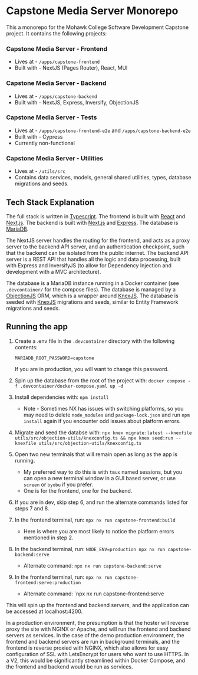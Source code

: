 # Capstone Media Server Monorepo

This a monorepo for the Mohawk College Software Development Capstone project. It contains the following projects:

### Capstone Media Server - Frontend

- Lives at - `/apps/capstone-frontend`
- Built with - NextJS (Pages Router), React, MUI

### Capstone Media Server - Backend

- Lives at - `/apps/capstone-backend`
- Built with - NextJS, Express, Inversify, ObjectionJS

### Capstone Media Server - Tests

- Lives at - `/apps/capstone-frontend-e2e` and `/apps/capstone-backend-e2e`
- Built with - Cypress
- Currently non-functional

### Capstone Media Server - Utilities

- Lives at - `/utils/src`
- Contains data services, models, general shared utilities, types, database migrations and seeds.

## Tech Stack Explanation

The full stack is written in [Typescript](https://www.typescriptlang.org/). The frontend is built with [React](https://reactjs.org/) and [Next.js](https://nextjs.org/). The backend is built with [Next.js](https://nextjs.org/) and [Express](https://expressjs.com/). The database is [MariaDB](https://mariadb.org/).

The NextJS server handles the routing for the frontend, and acts as a proxy server to the backend API server, and an authentication checkpoint, such that the backend can be isolated from the public internet. The backend API server is a REST API that handles all the logic and data processing, built with Express and InversifyJS (to allow for Dependency Injection and development with a MVC architecture).

The database is a MariaDB instance running in a Docker container (see `.devcontainer/` for the compose files). The database is managed by a [ObjectionJS](https://vincit.github.io/objection.js/) ORM, which is a wrapper around [KnexJS](https://knexjs.org/). The database is seeded with [KnexJS](https://knexjs.org/) migrations and seeds, similar to Entity Framework migrations and seeds.

## Running the app

1. Create a .env file in the `.devcontainer` directory with the following contents:

   ```
   MARIADB_ROOT_PASSWORD=capstone
   ```

   If you are in production, you will want to change this password.

1. Spin up the database from the root of the project with: `docker compose -f .devcontainer/docker-compose.yaml up -d`
1. Install dependencies with: `npm install`
   - Note - Sometimes NX has issues with switching platforms, so you may need to delete `node_modules` and `package-lock.json` and run `npm install` again if you encounter odd issues about platform errors.
1. Migrate and seed the databse with: `npx knex migrate:latest --knexfile utils/src/objection-utils/knexconfig.ts && npx knex seed:run --knexfile utils/src/objection-utils/knexconfig.ts`
1. Open two new terminals that will remain open as long as the app is running.
   - My preferred way to do this is with `tmux` named sessions, but you can open a new terminal window in a GUI based server, or use `screen` or `byobu` if you prefer.
   - One is for the frontend, one for the backend.
1. If you are in dev, skip step 6, and run the alternate commands listed for steps 7 and 8.
1. In the frontend terminal, run: `npx nx run capstone-frontend:build`
   - Here is where you are most likely to notice the platform errors mentioned in step 2.
1. In the backend terminal, run: `NODE_ENV=production npx nx run capstone-backend:serve`
   - Alternate command: `npx nx run capstone-backend:serve`
1. In the frontend terminal, run: `npx nx run capstone-frontend:serve:production`
   - Alternate command: `npx nx run capstone-frontend:serve

This will spin up the frontend and backend servers, and the application can be accessed at localhost:4200.

In a production environment, the presumption is that the hoster will reverse proxy the site with NGINX or Apache, and will run the frontend and backend servers as services. In the case of the demo production environment, the frontend and backend servers are run in background terminals, and the frontend is reverse proxied with NGINX, which also allows for easy configuration of SSL with LetsEncrypt for users who want to use HTTPS. In a V2, this would be significantly streamlined within Docker Compose, and the frontend and backend would be run as services.
